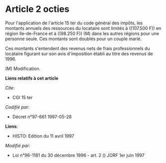 # Article 2 octies

Pour l'application de l'article 15 ter du code général des impôts, les montants annuels des ressources du locataire sont
limités à ((107.500 F)) en région Ile-de-France et à ((98.250 F)) (M) dans les autres régions pour une personne seule. Ces
montants sont doublés pour un couple marié.

Ces montants s'entendent des revenus nets de frais professionnels du locataire figurant sur son avis d'imposition établi au
titre des revenus de 1996.

(M) Modification.

**Liens relatifs à cet article**

_Cite_:

  - CGI 15 ter

_Codifié par_:

  - Décret n°97-661 1997-05-28

**Liens**:

  - HISTO: Edition du 11 avril 1997

_Modifié par_:

  - Loi n°96-1181 du 30 décembre 1996 - art. 2 () JORF 1er juin 1997
